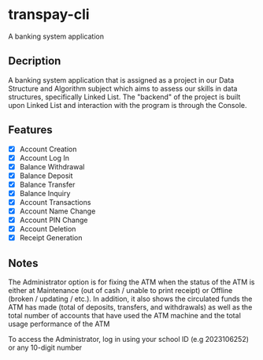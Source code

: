 # transpay-cli

A banking system application

## Decription

A banking system application that is assigned as a project in our Data Structure and Algorithm 
subject which aims to assess our skills in data structures, specifically Linked List. 
The "backend" of the project is built upon Linked List and interaction with the program is through
the Console.

## Features
- [x] Account Creation
- [x] Account Log In
- [x] Balance Withdrawal
- [x] Balance Deposit
- [x] Balance Transfer
- [x] Balance Inquiry
- [x] Account Transactions
- [x] Account Name Change
- [x] Account PIN Change
- [x] Account Deletion
- [x] Receipt Generation

## Notes

The Administrator option is for fixing the ATM when the status of the ATM is either at Maintenance (out of cash / unable to print receipt) or Offline (broken / updating / etc.). In addition, it also shows the circulated funds the ATM has made (total of deposits, transfers, and withdrawals) as well as the total number of accounts that have used the ATM machine and the total usage performance of the ATM

To access the Administrator, log in using your school ID (e.g 2023106252) or any 10-digit number


